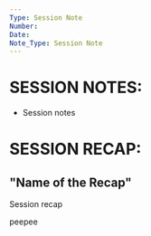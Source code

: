 ```yaml
---
Type: Session Note
Number: 
Date: 
Note_Type: Session Note
---
```

# SESSION NOTES:

- Session notes 

# SESSION RECAP:
## "Name of the Recap"

Session recap

peepee